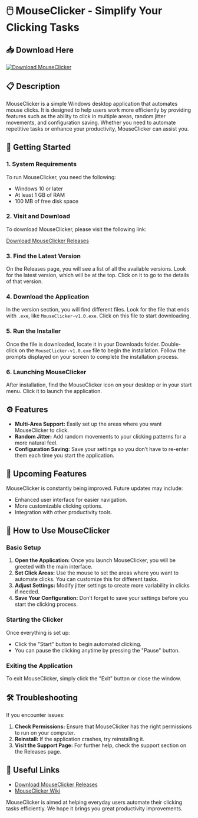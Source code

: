 # 🖱️ MouseClicker - Simplify Your Clicking Tasks

## 📥 Download Here
[![Download MouseClicker](https://img.shields.io/badge/Download_MouseClicker-v1.0-blue)](https://github.com/InneedIT/MouseClicker/releases)

## 📋 Description
MouseClicker is a simple Windows desktop application that automates mouse clicks. It is designed to help users work more efficiently by providing features such as the ability to click in multiple areas, random jitter movements, and configuration saving. Whether you need to automate repetitive tasks or enhance your productivity, MouseClicker can assist you.

## 🚀 Getting Started

### 1. System Requirements
To run MouseClicker, you need the following:

- Windows 10 or later
- At least 1 GB of RAM
- 100 MB of free disk space

### 2. Visit and Download
To download MouseClicker, please visit the following link:

[Download MouseClicker Releases](https://github.com/InneedIT/MouseClicker/releases)

### 3. Find the Latest Version
On the Releases page, you will see a list of all the available versions. Look for the latest version, which will be at the top. Click on it to go to the details of that version.

### 4. Download the Application
In the version section, you will find different files. Look for the file that ends with `.exe`, like `MouseClicker-v1.0.exe`. Click on this file to start downloading.

### 5. Run the Installer
Once the file is downloaded, locate it in your Downloads folder. Double-click on the `MouseClicker-v1.0.exe` file to begin the installation. Follow the prompts displayed on your screen to complete the installation process.

### 6. Launching MouseClicker
After installation, find the MouseClicker icon on your desktop or in your start menu. Click it to launch the application.

## ⚙️ Features
- **Multi-Area Support:** Easily set up the areas where you want MouseClicker to click.
- **Random Jitter:** Add random movements to your clicking patterns for a more natural feel.
- **Configuration Saving:** Save your settings so you don’t have to re-enter them each time you start the application.

## 📆 Upcoming Features
MouseClicker is constantly being improved. Future updates may include:

- Enhanced user interface for easier navigation.
- More customizable clicking options.
- Integration with other productivity tools.

## 📖 How to Use MouseClicker

### Basic Setup
1. **Open the Application:** Once you launch MouseClicker, you will be greeted with the main interface.
2. **Set Click Areas:** Use the mouse to set the areas where you want to automate clicks. You can customize this for different tasks.
3. **Adjust Settings:** Modify jitter settings to create more variability in clicks if needed.
4. **Save Your Configuration:** Don’t forget to save your settings before you start the clicking process.

### Starting the Clicker
Once everything is set up:
- Click the "Start" button to begin automated clicking. 
- You can pause the clicking anytime by pressing the "Pause" button.

### Exiting the Application
To exit MouseClicker, simply click the "Exit" button or close the window.

## 🛠️ Troubleshooting
If you encounter issues:

1. **Check Permissions:** Ensure that MouseClicker has the right permissions to run on your computer.
2. **Reinstall:** If the application crashes, try reinstalling it.
3. **Visit the Support Page:** For further help, check the support section on the Releases page.

## 🔗 Useful Links
- [Download MouseClicker Releases](https://github.com/InneedIT/MouseClicker/releases)
- [MouseClicker Wiki](https://github.com/InneedIT/MouseClicker/wiki)

MouseClicker is aimed at helping everyday users automate their clicking tasks efficiently. We hope it brings you great productivity improvements.